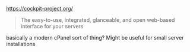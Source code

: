 https://cockpit-project.org/

> The easy-to-use, integrated, glanceable, and open web-based interface for your servers

basically a modern cPanel sort of thing? Might be useful for small server installations